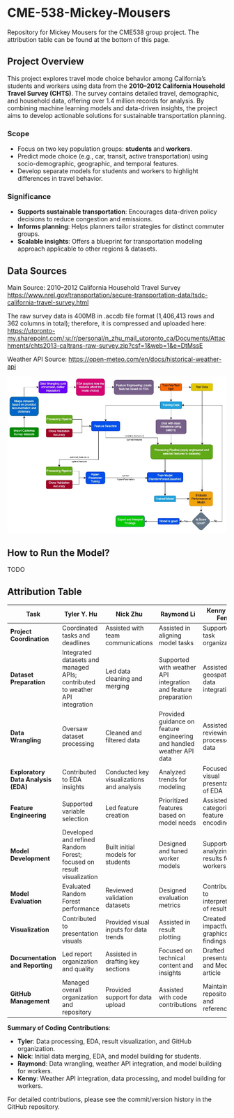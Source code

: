 # CME-538-Mickey-Mousers
Repository for Mickey Mousers for the CME538 group project. The attribution table can be found at the bottom of this page.

## Project Overview

This project explores travel mode choice behavior among California’s students and workers using data from the **2010–2012 California Household Travel Survey (CHTS)**. The survey contains detailed travel, demographic, and household data, offering over 1.4 million records for analysis. By combining machine learning models and data-driven insights, the project aims to develop actionable solutions for sustainable transportation planning.

### **Scope**
- Focus on two key population groups: **students** and **workers**.
- Predict mode choice (e.g., car, transit, active transportation) using socio-demographic, geographic, and temporal features.
- Develop separate models for students and workers to highlight differences in travel behavior.

### **Significance**
- **Supports sustainable transportation**: Encourages data-driven policy decisions to reduce congestion and emissions.
- **Informs planning**: Helps planners tailor strategies for distinct commuter groups.
- **Scalable insights**: Offers a blueprint for transportation modeling approach applicable to other regions & datasets.

## Data Sources
Main Source:
2010–2012 California Household Travel Survey
https://www.nrel.gov/transportation/secure-transportation-data/tsdc-california-travel-survey.html

The raw survey data is 400MB in .accdb file format (1,406,413 rows and 362 columns in total); therefore, it is compressed and uploaded here:
https://utoronto-my.sharepoint.com/:u:/r/personal/n_zhu_mail_utoronto_ca/Documents/Attachments/chts2013-caltrans-raw-survey.zip?csf=1&web=1&e=DtMssE

Weather API Source:
https://open-meteo.com/en/docs/historical-weather-api

![image info](model_flowchart.jpg)

## How to Run the Model?

TODO

## Attribution Table

| **Task**                         | **Tyler Y. Hu**                    | **Nick Zhu**                              | **Raymond Li**                           | **Kenny Qiu Fen**                        |
|-----------------------------------|-------------------------------------|-------------------------------------------|------------------------------------------|------------------------------------------|
| **Project Coordination**          | Coordinated tasks and deadlines     | Assisted with team communications         | Assisted in aligning model tasks         | Supported task organization              |
| **Dataset Preparation**           | Integrated datasets and managed APIs; contributed to weather API integration | Led data cleaning and merging             | Supported with weather API integration and feature preparation       | Assisted with geospatial data integration|
| **Data Wrangling**                | Oversaw dataset processing          | Cleaned and filtered data                 | Provided guidance on feature engineering and handled weather API data | Assisted with reviewing processed data   |
| **Exploratory Data Analysis (EDA)**| Contributed to EDA insights         | Conducted key visualizations and analysis | Analyzed trends for modeling             | Focused on visual presentation of EDA    |
| **Feature Engineering**           | Supported variable selection        | Led feature creation                      | Prioritized features based on model needs| Assisted with categorical feature encoding|
| **Model Development**             | Developed and refined Random Forest; focused on result visualization | Built initial models for students         | Designed and tuned worker models         | Supported in analyzing results for workers |
| **Model Evaluation**              | Evaluated Random Forest performance | Reviewed validation datasets              | Designed evaluation metrics              | Contributed to interpretation of results |
| **Visualization**                 | Contributed to presentation visuals | Provided visual inputs for data trends    | Assisted in result plotting              | Created impactful graphics for findings  |
| **Documentation and Reporting**   | Led report organization and quality | Assisted in drafting key sections         | Focused on technical content and insights| Drafted presentation and Medium article  |
| **GitHub Management**             | Managed overall organization and repository | Provided support for data upload          | Assisted with code contributions         | Maintained repository and references     |

**Summary of Coding Contributions**:
- **Tyler**: Data processing, EDA, result visualization, and GitHub organization.
- **Nick**: Initial data merging, EDA, and model building for students.
- **Raymond**: Data wrangling, weather API integration, and model building for workers.
- **Kenny**: Weather API integration, data processing, and model building for workers.

For detailed contributions, please see the commit/version history in the GitHub repository.
